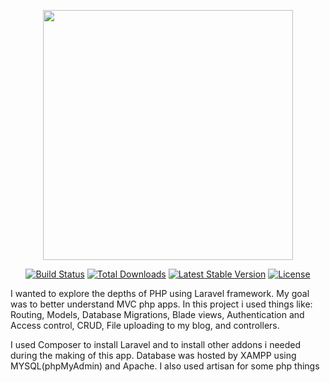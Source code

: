 <p align="center"><img src="https://res.cloudinary.com/dtfbvvkyp/image/upload/v1566331377/laravel-logolockup-cmyk-red.svg" width="400"></p>

<p align="center">
<a href="https://travis-ci.org/laravel/framework"><img src="https://travis-ci.org/laravel/framework.svg" alt="Build Status"></a>
<a href="https://packagist.org/packages/laravel/framework"><img src="https://poser.pugx.org/laravel/framework/d/total.svg" alt="Total Downloads"></a>
<a href="https://packagist.org/packages/laravel/framework"><img src="https://poser.pugx.org/laravel/framework/v/stable.svg" alt="Latest Stable Version"></a>
<a href="https://packagist.org/packages/laravel/framework"><img src="https://poser.pugx.org/laravel/framework/license.svg" alt="License"></a>
</p>

I wanted to explore the depths of PHP using Laravel framework. My goal was to better understand MVC php apps.
In this project i used things like: Routing, Models, Database Migrations, Blade views, Authentication and Access control, CRUD, File uploading to my blog, and controllers.

I used Composer to install Laravel and to install other addons i needed during the making of this app.
Database was hosted by XAMPP using MYSQL(phpMyAdmin) and Apache. I also used artisan for some php things
